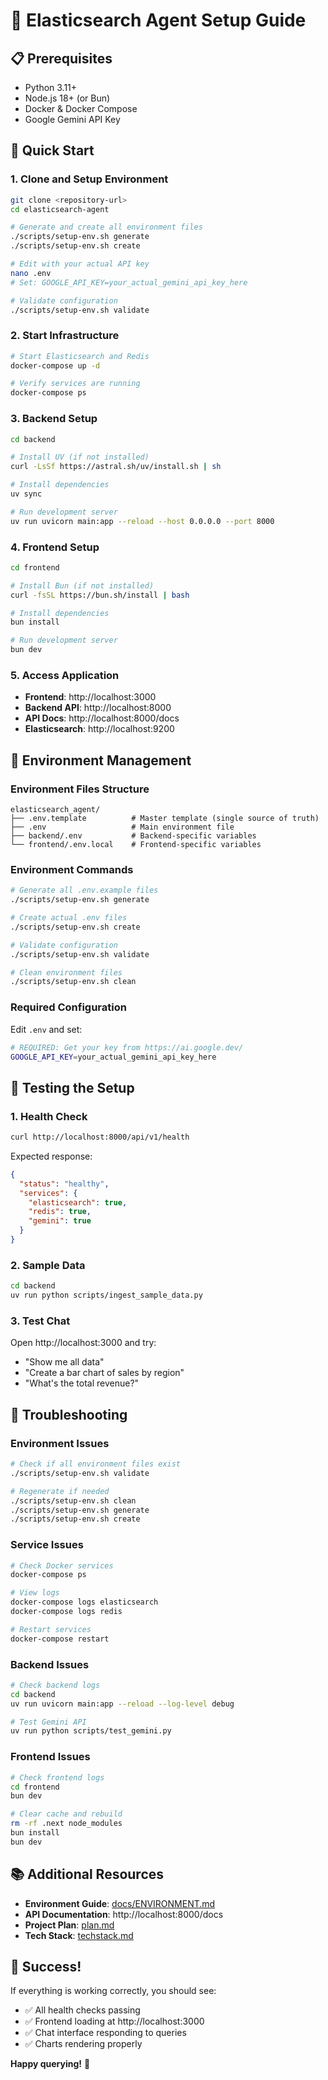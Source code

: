 # 🚀 Elasticsearch Agent Setup Guide

## 📋 Prerequisites

- Python 3.11+
- Node.js 18+ (or Bun)
- Docker & Docker Compose
- Google Gemini API Key

## 🔧 Quick Start

### 1. Clone and Setup Environment
```bash
git clone <repository-url>
cd elasticsearch-agent

# Generate and create all environment files
./scripts/setup-env.sh generate
./scripts/setup-env.sh create

# Edit with your actual API key
nano .env
# Set: GOOGLE_API_KEY=your_actual_gemini_api_key_here

# Validate configuration
./scripts/setup-env.sh validate
```

### 2. Start Infrastructure
```bash
# Start Elasticsearch and Redis
docker-compose up -d

# Verify services are running
docker-compose ps
```

### 3. Backend Setup
```bash
cd backend

# Install UV (if not installed)
curl -LsSf https://astral.sh/uv/install.sh | sh

# Install dependencies
uv sync

# Run development server
uv run uvicorn main:app --reload --host 0.0.0.0 --port 8000
```

### 4. Frontend Setup
```bash
cd frontend

# Install Bun (if not installed)
curl -fsSL https://bun.sh/install | bash

# Install dependencies
bun install

# Run development server
bun dev
```

### 5. Access Application
- **Frontend**: http://localhost:3000
- **Backend API**: http://localhost:8000
- **API Docs**: http://localhost:8000/docs
- **Elasticsearch**: http://localhost:9200

## 🔧 Environment Management

### Environment Files Structure
```
elasticsearch_agent/
├── .env.template          # Master template (single source of truth)
├── .env                   # Main environment file
├── backend/.env           # Backend-specific variables
└── frontend/.env.local    # Frontend-specific variables
```

### Environment Commands
```bash
# Generate all .env.example files
./scripts/setup-env.sh generate

# Create actual .env files
./scripts/setup-env.sh create

# Validate configuration
./scripts/setup-env.sh validate

# Clean environment files
./scripts/setup-env.sh clean
```

### Required Configuration
Edit `.env` and set:
```bash
# REQUIRED: Get your key from https://ai.google.dev/
GOOGLE_API_KEY=your_actual_gemini_api_key_here
```

## 🧪 Testing the Setup

### 1. Health Check
```bash
curl http://localhost:8000/api/v1/health
```

Expected response:
```json
{
  "status": "healthy",
  "services": {
    "elasticsearch": true,
    "redis": true,
    "gemini": true
  }
}
```

### 2. Sample Data
```bash
cd backend
uv run python scripts/ingest_sample_data.py
```

### 3. Test Chat
Open http://localhost:3000 and try:
- "Show me all data"
- "Create a bar chart of sales by region"
- "What's the total revenue?"

## 🚨 Troubleshooting

### Environment Issues
```bash
# Check if all environment files exist
./scripts/setup-env.sh validate

# Regenerate if needed
./scripts/setup-env.sh clean
./scripts/setup-env.sh generate
./scripts/setup-env.sh create
```

### Service Issues
```bash
# Check Docker services
docker-compose ps

# View logs
docker-compose logs elasticsearch
docker-compose logs redis

# Restart services
docker-compose restart
```

### Backend Issues
```bash
# Check backend logs
cd backend
uv run uvicorn main:app --reload --log-level debug

# Test Gemini API
uv run python scripts/test_gemini.py
```

### Frontend Issues
```bash
# Check frontend logs
cd frontend
bun dev

# Clear cache and rebuild
rm -rf .next node_modules
bun install
bun dev
```

## 📚 Additional Resources

- **Environment Guide**: [docs/ENVIRONMENT.md](docs/ENVIRONMENT.md)
- **API Documentation**: http://localhost:8000/docs
- **Project Plan**: [plan.md](plan.md)
- **Tech Stack**: [techstack.md](techstack.md)

## 🎉 Success!

If everything is working correctly, you should see:
- ✅ All health checks passing
- ✅ Frontend loading at http://localhost:3000
- ✅ Chat interface responding to queries
- ✅ Charts rendering properly

**Happy querying!** 🚀